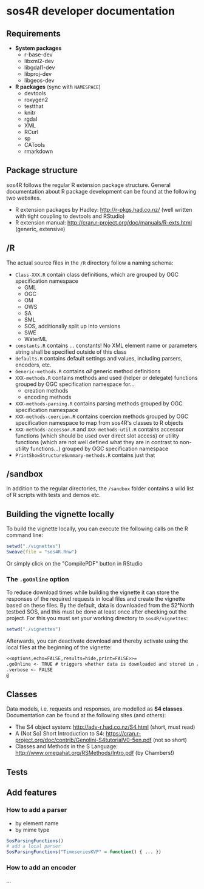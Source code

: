 # sos4R developer documentation

## Requirements

* **System packages**
    * r-base-dev
    * libxml2-dev
    * libgdal1-dev
    * libproj-dev
    * libgeos-dev
* **R packages** (sync with `NAMESPACE`)
    * devtools
    * roxygen2
    * testthat
    * knitr
    * rgdal
    * XML
    * RCurl
    * sp
    * CATools
    * rmarkdown

## Package structure

sos4R follows the regular R extension package structure. General documentation about R package development can be found at the following two websites.

* R extension packages by Hadley: http://r-pkgs.had.co.nz/ (well written with tight coupling to devtools and RStudio)
* R extension manual: http://cran.r-project.org/doc/manuals/R-exts.html (generic, extensive)

## /R

The actual source files in the ``/R`` directory follow a naming schema:

* ``Class-XXX.R`` contain class definitions, which are grouped by OGC specification namespace
  * GML
  * OGC
  * OM
  * OWS
  * SA
  * SML
  * SOS, additionally split up into versions
  * SWE
  * WaterML
* ``constants.R`` contains ... constants! No XML element name or parameters string shall be specified outside of this class
* ``defaults.R`` contains default settings and values, including parsers, encoders, etc.
* ``Generic-methods.R`` contains _all_ generic method definitions
* ``XXX-methods.R`` contains methods and used (helper or delegate) functions grouped by OGC specification namespace for...
  * creation methods
  * encoding methods
* ``XXX-methods-parsing.R`` contains parsing methods grouped by OGC specification namespace 
* ``XXX-methods-coercion.R`` contains coercion methods grouped by OGC specification namespace to map from sos4R's classes to R objects
* ``XXX-methods-accessor.R`` and ``XXX-methods-util.R`` contains accessor functions (which should be used over direct slot access) or utility functions (which are not well defined what they are in contrast to non-utility functions...) grouped by OGC specification namespace
* ``PrintShowStructureSummary-methods.R`` contains just that


## /sandbox

In addition to the regular directories, the ``/sandbox`` folder contains a wild list of R scripts with tests and demos etc.

## Building the vignette locally

To build the vignette locally, you can execute the following calls on the R command line:

```r
setwd("./vignettes")
Sweave(file = "sos4R.Rnw")
```

Or simply click on the "CompilePDF" button in RStudio

### The ``.goOnline`` option

To reduce download times while building the vignette it can store the responses of the required requests in local files and create the vignette based on these files. By the default, data is downloaded from the 52°North testbed SOS, and this must be done at least once after checking out the project. For this you must set your working directory to ``sos4R/vignettes``:

```r
setwd("./vignettes")
```

Afterwards, you can deactivate download and thereby activate using the local files at the beginning of the vignette:

```tex
<<options,echo=FALSE,results=hide,print=FALSE>>= 
.goOnline <- TRUE # triggers whether data is downloaded and stored in /vignettes folder
.verbose <- FALSE
@

```

## Classes

Data models, i.e. requests and responses, are modelled as **S4 classes**. Documentation can be found at the following sites (and others):

* The S4 object system: http://adv-r.had.co.nz/S4.html (short, must read)
* A (Not So) Short Introduction to S4: https://cran.r-project.org/doc/contrib/Genolini-S4tutorialV0-5en.pdf (not so short)
* Classes and Methods in the S Language: http://www.omegahat.org/RSMethods/Intro.pdf (by Chambers!)

## Tests



## Add features

### How to add a parser

* by element name
* by mime type

```r
SosParsingFunctions()
# add a local parser
SosParsingFunctions("TimeseriesKVP" = function() { ... })
```

### How to add an encoder

...